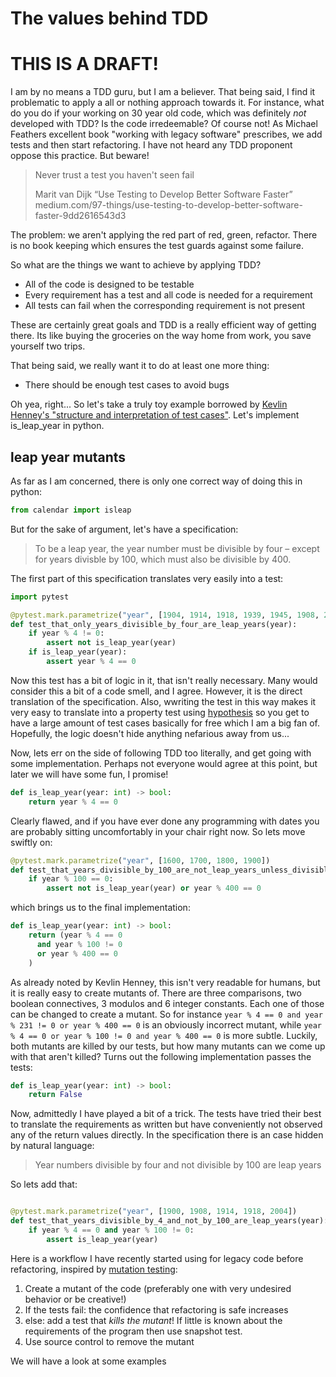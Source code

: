 # The values behind TDD

# THIS IS A DRAFT!

I am by no means a TDD guru, but I am a believer. That being said, I find it
problematic to apply a all or nothing approach towards it. For instance, what
do you do if your working on 30 year old code, which was definitely *not*
developed with TDD? Is the code irredeemable? Of course not! As Michael
Feathers excellent book "working with legacy software" prescribes, we add
tests and then start refactoring. I have not heard any TDD proponent oppose
this practice. But beware!

> Never trust a test you haven't seen fail
>
> Marit van Dijk
> “Use Testing to Develop Better Software Faster”
> medium.com/97-things/use-testing-to-develop-better-software-faster-9dd2616543d3

The problem: we aren't applying the red part of red, green, refactor. There is no
book keeping which ensures the test guards against some failure.

So what are the things we want to achieve by applying TDD?

* All of the code is designed to be testable
* Every requirement has a test and all code is needed for a requirement
* All tests can fail when the corresponding requirement is not present

These are certainly great goals and TDD is a really efficient way of
getting there. Its like buying the groceries on the way home from work,
you save yourself two trips.

That being said, we really want it to do at least one more thing:

* There should be enough test cases to avoid bugs

Oh yea, right... So let's take a truly toy example borrowed by [Kevlin
Henney's "structure and interpretation of test
cases"](https://www.youtube.com/watch?v=MWsk1h8pv2Q&t=892s). Let's implement
is_leap_year in python.

## leap year mutants

As far as I am concerned, there is only one correct way of doing this
in python:


```python
from calendar import isleap
```

But for the sake of argument, let's have a specification:

> To be a leap year, the year number must be divisible by four – except for
> years divisble by 100, which must also be divisible by 400.

The first part of this specification translates very easily into a test:

```python
import pytest

@pytest.mark.parametrize("year", [1904, 1914, 1918, 1939, 1945, 1908, 2004])
def test_that_only_years_divisible_by_four_are_leap_years(year):
    if year % 4 != 0:
        assert not is_leap_year(year)
    if is_leap_year(year):
        assert year % 4 == 0
```

Now this test has a bit of logic in it, that isn't really necessary. Many would
consider this a bit of a code smell, and I agree. However, it is the direct
translation of the specification. Also, wwriting the test in this way makes it
very easy to translate into a property test using
[hypothesis](hypothesis.works) so you get to have a large amount of test cases
basically for free which I am a big fan of. Hopefully, the logic doesn't
hide anything nefarious away from us...

Now, lets err on the side of following TDD too literally, and get going
with some implementation. Perhaps not everyone would agree at this point,
but later we will have some fun, I promise!

```python
def is_leap_year(year: int) -> bool:
    return year % 4 == 0
```

Clearly flawed, and if you have ever done any programming with dates you
are probably sitting uncomfortably in your chair right now. So lets move swiftly on:

```python
@pytest.mark.parametrize("year", [1600, 1700, 1800, 1900])
def test_that_years_divisible_by_100_are_not_leap_years_unless_divisible_by_400(year):
    if year % 100 == 0:
        assert not is_leap_year(year) or year % 400 == 0

```

which brings us to the final implementation:

```python
def is_leap_year(year: int) -> bool:
    return (year % 4 == 0
      and year % 100 != 0
      or year % 400 == 0
    )
```

As already noted by Kevlin Henney, this isn't very readable for humans, but it
is really easy to create mutants of. There are three comparisons, two boolean
connectives, 3 modulos and 6 integer constants. Each one of those can be
changed to create a mutant. So for instance `year % 4 == 0 and year % 231 != 0
or year % 400 == 0` is an obviously incorrect mutant, while `year % 4 == 0 or
year % 100 != 0 and year % 400 == 0` is more subtle. Luckily, both mutants are
killed by our tests, but how many mutants can we come up with that aren't
killed? Turns out the following implementation passes the tests:


```python
def is_leap_year(year: int) -> bool:
    return False
```

Now, admittedly I have played a bit of a trick. The tests have tried their best
to translate the requirements as written but have conveniently not observed any
of the return values directly. In the specification there is an case hidden by
natural language:


> Year numbers divisible by four and not divisible by 100 are leap years

So lets add that:

```python

@pytest.mark.parametrize("year", [1900, 1908, 1914, 1918, 2004])
def test_that_years_divisible_by_4_and_not_by_100_are_leap_years(year):
    if year % 4 == 0 and year % 100 != 0:
        assert is_leap_year(year)
```




Here is a workflow I have recently started using for legacy code before
refactoring, inspired by [mutation
testing](https://en.wikipedia.org/wiki/Mutation_testing):

1. Create a mutant of the code (preferably one with very undesired behavior or be creative!)
1. If the tests fail: the confidence that refactoring is safe increases
1. else: add a test that *kills the mutant*! If little is known about the requirements of the program
    then use snapshot test.
1. Use source control to remove the mutant

We will have a look at some examples
